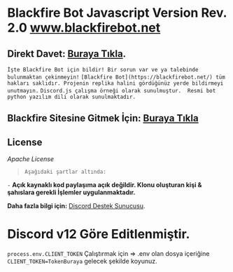 # Blackfire Bot Javascript Version Rev. 2.0 www.blackfirebot.net


## Direkt Davet: [Buraya Tıkla](https://www.blackfirebot.net/davet).
`İşte Blackfire Bot için bildir! Bir sorun var ve ya talebinde bulunmaktan çekinmeyin!`
`[Blackfire Bot](https://blackfirebot.net/) tüm hakları saklıdır. Projenin replika halini gördüğünüz yerde bildirmeyi unutmayın.`
`Discord.js çalışma örneği olarak sunulmuştur.  Resmi bot python yazılım dili olarak sunulmaktadır.`

## Blackfire Sitesine Gitmek İçin: [Buraya Tıkla](https://www.blackfirebot.net/)

## License

*Apache License*

> `Aşağıdaki şartlar altında:`

`-` **Açık kaynaklı kod paylaşıma açık değildir. Klonu oluşturan kişi & şahıslara gerekli İşlemler uygulanmaktadır.**


**Daha fazla bilgi için:** [Discord Destek Sunucusu](http://www.blackfirebot.net/discord/).


# Discord v12 Göre Editlenmiştir.

`process.env.CLIENT_TOKEN` Çalıştırmak için => .env olan dosya içeriğine `CLIENT_TOKEN=TokenBuraya` gelecek şekilde koyunuz.
